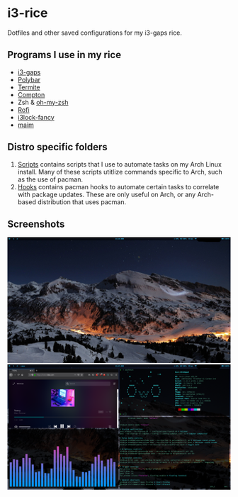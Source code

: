 # i3-rice
Dotfiles and other saved configurations for my i3-gaps rice.

## Programs I use in my rice
* [i3-gaps](https://github.com/Airblader/i3)
* [Polybar](https://github.com/jaagr/polybar)
* [Termite](https://github.com/thestinger/termite)
* [Compton](https://github.com/chjj/compton)
* Zsh & [oh-my-zsh](https://github.com/robbyrussell/oh-my-zsh)
* [Rofi](https://github.com/DaveDavenport/rofi)
* [i3lock-fancy](https://github.com/meskarune/i3lock-fancy)
* [maim](https://github.com/naelstrof/maim)

## Distro specific folders
1. [Scripts](scripts) contains scripts that I use to automate tasks on my Arch Linux install. Many of these scripts utitlize commands specific to Arch, such as the use of pacman.
2. [Hooks](hooks) contains pacman hooks to automate certain tasks to correlate with package updates. These are only useful on Arch, or any Arch-based distribution that uses pacman.

## Screenshots
![Clean](screenshots/clean.png)
![Busy](screenshots/busy.png)
